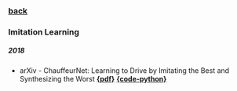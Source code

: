 ### [back](README.md)

### Imitation Learning

##### 2018
- arXiv - ChauffeurNet: Learning to Drive by Imitating the Best and Synthesizing the Worst [**{pdf}**](https://arxiv.org/pdf/1812.03079v1.pdf) [**{code-python}**](https://github.com/Iftimie/ChauffeurNet)